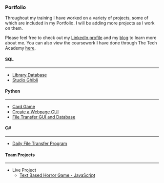 ### Portfolio

Throughout my training I have worked on a variety of projects, some of which are included in my Portfolio. I will be adding more projects as I work on them.

Please feel free to check out my [LinkedIn profile](https://www.linkedin.com/in/shiprakoka) and my [blog](http://www.shiprakoka.com/) to learn more about me. You can also view the coursework I have done through The Tech Academy [here](https://github.com/ShipraKoka/Coursework-TheTechAcademy).

#### SQL
---
* [Library Database](https://github.com/ShipraKoka/Portfolio/tree/master/SQL/Library-Database)
* [Studio Ghibli](https://github.com/ShipraKoka/Portfolio/tree/master/SQL/Studio-Ghibli)

#### Python
---
* [Card Game](https://github.com/ShipraKoka/Portfolio/tree/master/Python/Card-Game)
* [Create a Webpage GUI](https://github.com/ShipraKoka/Portfolio/tree/master/Python/Create-A-Webpage)
* [File Transfer GUI and Database](https://github.com/ShipraKoka/Portfolio/tree/master/Python/File-Transfer)

#### C# 
---
* [Daily File Transfer Program](https://github.com/ShipraKoka/Portfolio/tree/master/C-Sharp/DailyFileTransfer)

#### Team Projects
---
* Live Project
  * [Text Based Horror Game - JavaScript](https://github.com/ShipraKoka/Text-Based-Horror-Game)
